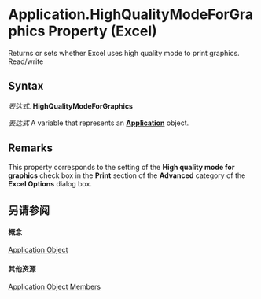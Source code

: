 
# Application.HighQualityModeForGraphics Property (Excel)

Returns or sets whether Excel uses high quality mode to print graphics. Read/write


## Syntax

 _表达式_. **HighQualityModeForGraphics**

 _表达式_ A variable that represents an **[Application](19b73597-5cf9-4f56-8227-b5211f657f6f.md)** object.


## Remarks

This property corresponds to the setting of the  **High quality mode for graphics** check box in the **Print** section of the **Advanced** category of the **Excel Options** dialog box.


## 另请参阅


#### 概念


[Application Object](19b73597-5cf9-4f56-8227-b5211f657f6f.md)
#### 其他资源


[Application Object Members](http://msdn.microsoft.com/library/4cb9ca42-8d07-cc9c-2d80-4eb9a5921e1e%28Office.15%29.aspx)